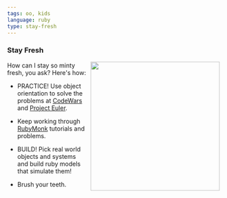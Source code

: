 ```yaml
---
tags: oo, kids
language: ruby
type: stay-fresh
---
```


### Stay Fresh

<img src="https://after-school-assets.s3.amazonaws.com/toothpaste.jpg" width="300px" align="right" hspace="10"> How can I stay so minty fresh, you ask? Here's how:

+ PRACTICE! Use object orientation to solve the problems at [CodeWars](http://www.codewars.com) and [Project Euler](https://projecteuler.net/).

+ Keep working through [RubyMonk](https://rubymonk.com/learning/books/1-ruby-primer) tutorials and problems.

+ BUILD! Pick real world objects and systems and build ruby models that simulate them!

+ Brush your teeth.
